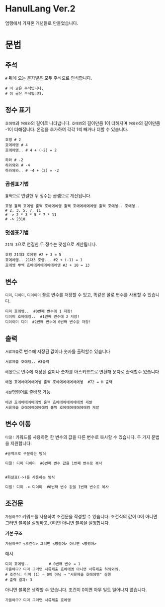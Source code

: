 # HanulLang Ver.2
엄랭에서 가져온 개념들로 만들었습니다.


# 문법
## 주석
`#` 뒤에 오는 문자열은 모두 주석으로 인식합니다.
```
# 이 글은 주석입니다.
# 이 굴은 주식입니다.
```
## 정수 표기
`호에엥`과 `하와와`의 길이로 나타냅니다. `호에엥`의 길이만큼 1이 더해지며 `하와와`의 길이만큼 -1이 더해집니다. 온점을 추가하여 각각 1씩 빼거나 더할 수 있습니다.
```
호엥 # 2
호에에엥 # 4
호에에엥.. # 4 + (-2) = 2

하와 # -2
하와와와 # -4
하와와와.. # -4 + (2) = -2
```


### 곱셈표기법
`훌쩍`으로 연결한 두 정수는 곱셈으로 계산됩니다.
```
호엥 훌쩍 호에엥 훌쩍 호에에에엥 훌쩍 호에에에에에엥 훌쩍 호에엥.. 호에엥..
# 2, 3, 5, 7, 11
# -> 2 * 3 * 5 * 7 * 11
# -> 2310
```
### 덧셈표기법
`21대 3`으로 연결한 두 정수는 덧셈으로 계산됩니다.
```
호엥 21대3 호에엥 #2 + 3 = 5
호에에엥.. 21대3 호엥... #2 + (-1) = 1
호에엥 뿌엑 호에에에에에에에에엥 #3 + 10 = 13
```

## 변수
`디미`, `디이미`, `디이이미` 꼴로 변수를 저장할 수 있고, 똑같은 꼴로 변수를 사용할 수 있습니다.
```
디미 호에엥..  #0번째 변수에 1 저장!
디이미 호에에엥..  #1번째 변수에 2 저장!
디이이미 디미  #2번째 변수에 0번째 변수값 저장!
```

## 출력
`서류제출`로 변수에 저장된 값이나 숫자를 출력할수 있습니다
```
서류제출 호에엥.. #3출력
```
`에겐`으로 변수에 저장된 값이나 숫자를 아스키코드로 변환해 문자로 출력할수 있습니다
```
에겐 호에에에에에에엥 훌쩍 호에에에에에에에엥  #72 = H 출력
```
`제발`명령어로 줄바꿈 가능
```
에겐 호에에에에에에엥 훌쩍 호에에에에에에에엥 제발
서류제출 호에에에에에에엥 훌쩍 호에에에에에에에엥 제발
```

## 변수 이동

`디떨!` 키워드를 사용하면 한 변수의 값을 다른 변수로 복사할 수 있습니다.
두 가지 문법을 지원합니다:
```
#공백으로 구분하는 방식

디떨! 디미 디이미  #0번째 변수 값을 1번째 변수로 복사


#화살표(->)를 사용하는 방식

디떨! 디미 -> 디이미  #0번째 변수 값을 1번째 변수로 복사
```

## 조건문

`가을야구?` 키워드를 사용하여 조건문을 작성할 수 있습니다.
조건식의 값이 0이 아니면 그러면 블록을 실행하고, 0이면 아니면 블록을 실행합니다.


**기본 구조**

`가을야구? <조건식> 그러면 <명령어> 아니면 <명령어>`


예시
```
디미 호에엥..         # 0번째 변수 = 1
가을야구? 디미 그러면 서류제출 호에에엥 아니면 서류제출 하와와와.
# 조건식: 디미 (1) → 0이 아님 → "서류제출 호에에엥" 실행
# 출력 결과: 3
```

아니면 블록은 생략할 수 있습니다. 조건이 0이면 아무 일도 일어나지 않습니다.
```
가을야구? 디미 그러면 서류제출 호에엥
```
